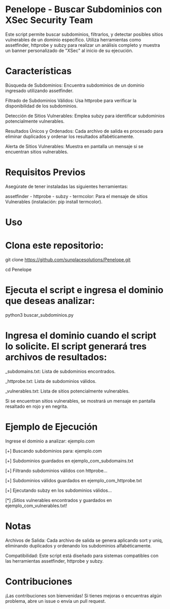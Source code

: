 # Penelope - Buscar Subdominios con XSec Security Team
Este script permite buscar subdominios, filtrarlos, y detectar posibles sitios vulnerables de un dominio específico. Utiliza herramientas como assetfinder, httprobe y subzy para realizar un análisis completo y muestra un banner personalizado de "XSec" al inicio de su ejecución.

# Características
Búsqueda de Subdominios: Encuentra subdominios de un dominio ingresado utilizando assetfinder.

Filtrado de Subdominios Válidos: Usa httprobe para verificar la disponibilidad de los subdominios.

Detección de Sitios Vulnerables: Emplea subzy para identificar subdominios potencialmente vulnerables.

Resultados Únicos y Ordenados: Cada archivo de salida es procesado para eliminar duplicados y ordenar los resultados alfabéticamente.

Alerta de Sitios Vulnerables: Muestra en pantalla un mensaje si se encuentran sitios vulnerables.

# Requisitos Previos
Asegúrate de tener instaladas las siguientes herramientas:

assetfinder - httprobe - subzy - 
termcolor: Para el mensaje de sitios Vulnerables (instalación: pip install termcolor).

# Uso
# Clona este repositorio:

git clone https://github.com/sunplacesolutions/Penelope.git

cd Penelope

# Ejecuta el script e ingresa el dominio que deseas analizar:

python3 buscar_subdominios.py

# Ingresa el dominio cuando el script lo solicite. El script generará tres archivos de resultados:

<domain>_subdomains.txt: Lista de subdominios encontrados.

<domain>_httprobe.txt: Lista de subdominios válidos.

<domain>_vulnerables.txt: Lista de sitios potencialmente vulnerables.

Si se encuentran sitios vulnerables, se mostrará un mensaje en pantalla resaltado en rojo y en negrita.

# Ejemplo de Ejecución

Ingrese el dominio a analizar: ejemplo.com

[+] Buscando subdominios para: ejemplo.com

[+] Subdominios guardados en ejemplo_com_subdomains.txt

[+] Filtrando subdominios válidos con httprobe...

[+] Subdominios válidos guardados en ejemplo_com_httprobe.txt

[+] Ejecutando subzy en los subdominios válidos...

[*] ¡Sitios vulnerables encontrados y guardados en ejemplo_com_vulnerables.txt!

# Notas
Archivos de Salida: Cada archivo de salida se genera aplicando sort y uniq, eliminando duplicados y ordenando los subdominios alfabéticamente.

Compatibilidad: Este script está diseñado para sistemas compatibles con las herramientas assetfinder, httprobe y subzy.

# Contribuciones
¡Las contribuciones son bienvenidas! Si tienes mejoras o encuentras algún problema, abre un issue o envía un pull request.
